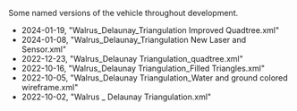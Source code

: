 Some named versions of the vehicle throughout development.  
- 2024-01-19, "Walrus_Delaunay_Triangulation Improved Quadtree.xml"
- 2024-01-08, "Walrus_Delaunay_Triangulation New Laser and Sensor.xml"
- 2022-12-23, "Walrus_Delaunay Triangulation_quadtree.xml"
- 2022-10-16, "Walrus_Delaunay Triangulation_Filled Triangles.xml"
- 2022-10-05, "Walrus_Delaunay Triangulation_Water and ground colored wireframe.xml"
- 2022-10-02, "Walrus _ Delaunay Triangulation.xml"